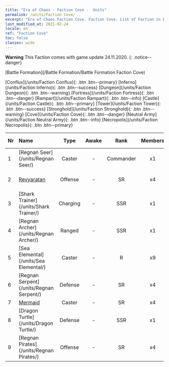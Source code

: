 ```yaml
---
title: "Era of Chaos - Faction Cove -  Units"
permalink: /units/Faction Cove/
excerpt: "Era of Chaos Faction Cove. Faction Cove. List of Faction in Era of Chaos"
last_modified_at: 2021-02-24
locale: en
ref: "Faction Cove"
toc: false
classes: wide
---
```

**Warning** This Faction comes with game update 24.11.2020.
{: .notice--danger}

  [Battle Formation](/Battle Formation/Battle Formation Faction Cove)

 [Conflux](/units/Faction Conflux){: .btn .btn--primary} [Inferno](/units/Faction Inferno){: .btn .btn--success} [Dungeon](/units/Faction Dungeon){: .btn .btn--warning} [Fortress](/units/Faction Fortress){: .btn .btn--danger} [Rampart](/units/Faction Rampart){: .btn .btn--info} [Castle](/units/Faction Castle){: .btn .btn--primary} [Tower](/units/Faction Tower){: .btn .btn--success} [Stronghold](/units/Faction Stronghold){: .btn .btn--warning} [Cove](/units/Faction Cove){: .btn .btn--danger} [Neutral Army](/units/Faction Neutral Army){: .btn .btn--info} [Necropolis](/units/Faction Necropolis){: .btn .btn--primary} 

  | Nr |         Name        |   Type   | Awake |    Rank   |   Members     |  Stars  |  Attack  |     HP    | Awaken Name  |
  |:---|:--------------------|:--------:|:-----:|:---------:|:-------------:|:-------:|:--------:|:---------:|:-------------|
  | 1 | [Regnan Seer](/units/Regnan Seer/) | Caster | - | Commander | x1 | <i class="fas fa-star"/><i class="fas fa-star"/><i class="fas fa-star"/> | 1006.9 | 5091 |  Tidal Elemental  |
  | 2 | [Revyaratan](/units/Revyaratan/) | Offense | - | SR | x4 | <i class="fas fa-star"/><i class="fas fa-star"/><i class="fas fa-star"/> | 1267.1 | 7128 |  Ancient Sea Monster  |
  | 3 | [Shark Trainer](/units/Shark Trainer/) | Charging | - | SSR | x1 | <i class="fas fa-star"/><i class="fas fa-star"/><i class="fas fa-star"/> | 792.0 | 5430 |  Shark Rider  |
  | 4 | [Regnan Archer](/units/Regnan Archer/) | Ranged | - | SSR | x1 | <i class="fas fa-star"/><i class="fas fa-star"/><i class="fas fa-star"/> | 235.5 | 1245 |   -   |
  | 5 | [Sea Elemental](/units/Sea Elemental/) | Caster | - | R | x9 | <i class="fas fa-star"/> | 201.8 | 1446 |  Tidal Elemental  |
  | 6 | [Regnan Serpent](/units/Regnan Serpent/) | Defense | - | SR | x4 | <i class="fas fa-star"/><i class="fas fa-star"/><i class="fas fa-star"/> | 100.9 | 3027 |    |
  | 7 | [Mermaid](/units/Mermaid/) | Caster | - | SR | x4 | <i class="fas fa-star"/><i class="fas fa-star"/><i class="fas fa-star"/> | 185.0 | 1648 |   -   |
  | 8 | [Dragon Turtle](/units/Dragon Turtle/) | Defense | - | SSR | x1 | <i class="fas fa-star"/><i class="fas fa-star"/><i class="fas fa-star"/> | 362.0 | 12000 |    |
  | 9 | [Regnan Pirates](/units/Regnan Pirates/) | Offense | - | SR | x4 | <i class="fas fa-star"/><i class="fas fa-star"/> | 99.3 | 695 |  King of Pirates  |
